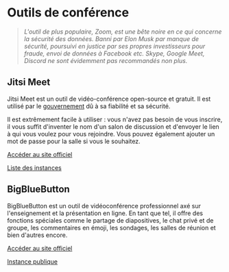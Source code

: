 # Outils de conférence

> *L'outil de plus populaire, Zoom, est une bête noire en ce qui concerne la sécurité des données. Banni par Elon Musk par manque de sécurité, poursuivi en justice par ses propres investisseurs pour fraude, envoi de données à Facebook etc. Skype, Google Meet, Discord ne sont évidemment pas recommandés non plus.*

## Jitsi Meet

Jitsi Meet est un outil de vidéo-conférence open-source et gratuit. Il est utilisé par le [gouvernement](https://webconf.numerique.gouv.fr/) dû à sa fiabilité et sa sécurité.

Il est extrêmement facile à utiliser : vous n'avez pas besoin de vous inscrire, il vous suffit d'inventer le nom d'un salon de discussion et d'envoyer le lien à qui vous voulez pour vous rejoindre. Vous pouvez également ajouter un mot de passe pour la salle si vous le souhaitez.

[Accéder au site officiel](https://jitsi.org/jitsi-meet/)

[Liste des instances](https://github.com/jitsi/jitsi-meet/wiki/Jitsi-Meet-Instances)

## BigBlueButton

BigBlueButton est un outil de vidéoconférence professionnel axé sur l'enseignement et la présentation en ligne. En tant que tel, il offre des fonctions spéciales comme le partage de diapositives, le chat privé et de groupe, les commentaires en émoji, les sondages, les salles de réunion et bien d'autres encore.

[Accéder au site officiel](https://bigbluebutton.org/)

[Instance publique](https://meet.nixnet.services/b)
